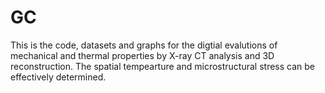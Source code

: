 # GC
This is the code, datasets and graphs for the digtial evalutions of mechanical and thermal properties by X-ray CT analysis and 3D reconstruction. The spatial tempearture and microstructural stress can be effectively determined.
